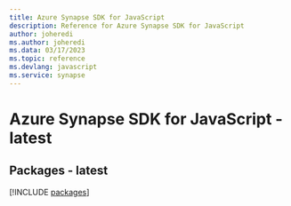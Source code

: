 ```yaml
---
title: Azure Synapse SDK for JavaScript
description: Reference for Azure Synapse SDK for JavaScript
author: joheredi
ms.author: joheredi
ms.data: 03/17/2023
ms.topic: reference
ms.devlang: javascript
ms.service: synapse
---
```

# Azure Synapse SDK for JavaScript - latest
## Packages - latest
[!INCLUDE [packages](synapse-index.md)]